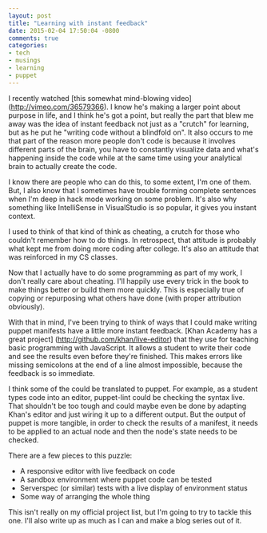 ```yaml
---
layout: post
title: "Learning with instant feedback"
date: 2015-02-04 17:50:04 -0800
comments: true
categories:
- tech
- musings
- learning
- puppet
---
```


I recently watched [this somewhat mind-blowing video] (http://vimeo.com/36579366). I know he's making a larger point about purpose in life, and I think he's got a point, but really the part that blew me away was the idea of instant feedback not just as a "crutch" for learning, but as he put he "writing code without a blindfold on". It also occurs to me that part of the reason more people don't code is because it involves different parts of the brain, you have to constantly visualize data and what's happening inside the code while at the same time using your analytical brain to actually create the code.

I know there are people who can do this, to some extent, I'm one of them. But, I also know that I sometimes have trouble forming complete sentences when I'm deep in hack mode working on some problem. It's also why something like IntelliSense in VisualStudio is so popular, it gives you instant context.

I used to think of that kind of think as cheating, a crutch for those who couldn't remember how to do things. In retrospect, that attitude is probably what kept me from doing more coding after college. It's also an attitude that was reinforced in my CS classes.

Now that I actually have to do some programming as part of my work, I don't really care about cheating. I'll happily use every trick in the book to make things better or build them more quickly. This is especially true of copying or repurposing what others have done (with proper attribution obviously).

With that in mind, I've been trying to think of ways that I could make writing puppet manifests have a little more instant feedback. [Khan Academy has a great project] (http://github.com/khan/live-editor) that they use for teaching basic programming with JavaScript. It allows a student to write their code and see the results even before they're finished. This makes errors like missing semicolons at the end of a line almost impossible, because the feedback is so immediate.

I think some of the could be translated to puppet. For example, as a student types code into an editor, puppet-lint could be checking the syntax live. That shouldn't be too tough and could maybe even be done by adapting Khan's editor and just wiring it up to a different output. But the output of puppet is more tangible, in order to check the results of a manifest, it needs to be applied to an actual node and then the node's state needs to be checked.

There are a few pieces to this puzzle:

* A responsive editor with live feedback on code
* A sandbox environment where puppet code can be tested
* Serverspec (or similar) tests with a live display of environment status
* Some way of arranging the whole thing

This isn't really on my official project list, but I'm going to try to tackle this one. I'll also write up as much as I can and make a blog series out of it.
